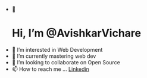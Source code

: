 - 👋<h1> Hi, I’m @AvishkarVichare</h1>
- 👀 I’m interested in Web Development
- 🌱 I’m currently mastering web dev
- 💞️ I’m looking to collaborate on Open Source
- 📫 How to reach me ... <a href='https://www.linkedin.com/in/avishkar-vichare-35b19b225/'>Linkedin</a>  


<!---
AvishkarVichare/AvishkarVichare is a ✨ special ✨ repository because its `README.md` (this file) appears on your GitHub profile.
You can click the Preview link to take a look at your changes.
--->
